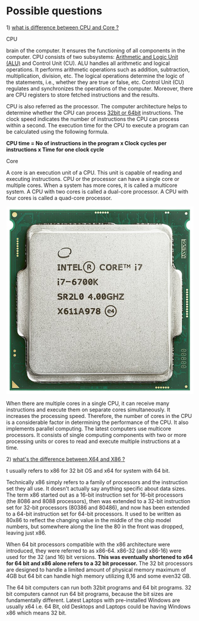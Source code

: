 # Possible questions

1\) [what is difference between CPU and Core ?](https://pediaa.com/difference-between-cpu-and-core/)

CPU

brain of the computer. It ensures the functioning of all components in the computer. CPU consists of two subsystems: [Arithmetic and Logic Unit \(ALU\)](https://pediaa.com/difference-between-cpu-and-alu/#ALU) and Control Unit \(CU\).  ALU handles all arithmetic and logical operations. It performs arithmetic operations such as addition, subtraction, multiplication, division, etc. The logical operations determine the logic of the statements, i.e., whether they are true or false, etc. Control Unit \(CU\) regulates and synchronizes the operations of the computer. Moreover, there are CPU registers to store fetched instructions and the results.

CPU is also referred as the processor. The computer architecture helps to determine whether the CPU can process [32bit or 64bit](https://pediaa.com/difference-between-32-bit-and-64-bit/) instructions. The clock speed indicates the number of instructions the CPU can process within a second. The execution time for the CPU to execute a program can be calculated using the following formula.

**CPU time = No of instructions in the program x Clock cycles per instructions x Time for one clock cycle**

Core

A core is an execution unit of a CPU. This unit is capable of reading and executing instructions. CPU or the processor can have a single core or multiple cores. When a system has more cores, it is called a multicore system. A CPU with two cores is called a dual-core processor. A CPU with four cores is called a quad-core processor.

![](../.gitbook/assets/image%20%28112%29.png)



When there are multiple cores in a single CPU, it can receive many instructions and execute them on separate cores simultaneously. It increases the processing speed. Therefore, the number of cores in the CPU is a considerable factor in determining the performance of the CPU. It also implements parallel computing. The latest computers use multicore processors. It consists of single computing components with two or more processing units or cores to read and execute multiple instructions at a time.

2\) [what's the difference between X64 and X86 ?](http://net-informations.com/q/mis/x86.html)

t usually refers to x86 for 32 bit OS and x64 for system with 64 bit.

Technically x86 simply refers to a family of processors and the instruction set they all use. It doesn't actually say anything specific about data sizes. The term x86 started out as a 16-bit instruction set for 16-bit processors \(the 8086 and 8088 processors\), then was extended to a 32-bit instruction set for 32-bit processors \(80386 and 80486\), and now has been extended to a 64-bit instruction set for 64-bit processors. It used to be written as 80x86 to reflect the changing value in the middle of the chip model numbers, but somewhere along the line the 80 in the front was dropped, leaving just x86.

When 64 bit processors compatible with the x86 architecture were introduced, they were referred to as x86-64. x86-32 \(and x86-16\) were used for the 32 \(and 16\) bit versions. **This was eventually shortened to x64 for 64 bit and x86 alone refers to a 32 bit processor.** The 32 bit processors are designed to handle a limited amount of physical memory maximum of 4GB but 64 bit can handle high memory utilizing 8,16 and some even32 GB.

The 64 bit computers can run both 32bit programs and 64 bit programs. 32 bit computers cannot run 64 bit programs, because the bit sizes are fundamentally different. Latest Laptops with pre-installed Windows are usually x64 i.e. 64 Bit, old Desktops and Laptops could be having Windows x86 which means 32 bit.

